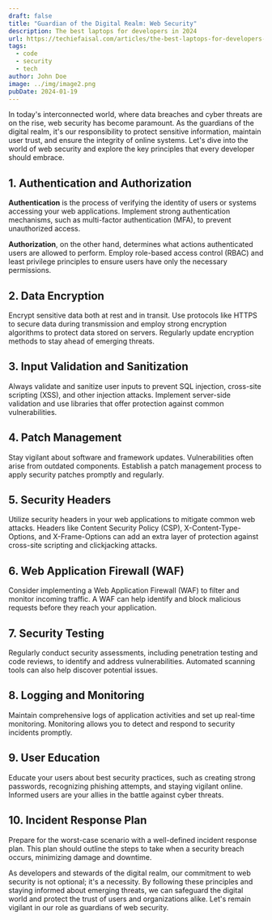```yaml
---
draft: false
title: "Guardian of the Digital Realm: Web Security"
description: The best laptops for developers in 2024
url: https://techiefaisal.com/articles/the-best-laptops-for-developers-in-2024/
tags:
  - code
  - security
  - tech
author: John Doe
image: ../img/image2.png
pubDate: 2024-01-19
---
```

In today's interconnected world, where data breaches and cyber threats are on the rise, web security has become paramount. As the guardians of the digital realm, it's our responsibility to protect sensitive information, maintain user trust, and ensure the integrity of online systems. Let's dive into the world of web security and explore the key principles that every developer should embrace.

## **1. Authentication and Authorization**

**Authentication** is the process of verifying the identity of users or systems accessing your web applications. Implement strong authentication mechanisms, such as multi-factor authentication (MFA), to prevent unauthorized access.

**Authorization**, on the other hand, determines what actions authenticated users are allowed to perform. Employ role-based access control (RBAC) and least privilege principles to ensure users have only the necessary permissions.

## **2. Data Encryption**

Encrypt sensitive data both at rest and in transit. Use protocols like HTTPS to secure data during transmission and employ strong encryption algorithms to protect data stored on servers. Regularly update encryption methods to stay ahead of emerging threats.

## **3. Input Validation and Sanitization**

Always validate and sanitize user inputs to prevent SQL injection, cross-site scripting (XSS), and other injection attacks. Implement server-side validation and use libraries that offer protection against common vulnerabilities.

## **4. Patch Management**

Stay vigilant about software and framework updates. Vulnerabilities often arise from outdated components. Establish a patch management process to apply security patches promptly and regularly.

## **5. Security Headers**

Utilize security headers in your web applications to mitigate common web attacks. Headers like Content Security Policy (CSP), X-Content-Type-Options, and X-Frame-Options can add an extra layer of protection against cross-site scripting and clickjacking attacks.

## **6. Web Application Firewall (WAF)**

Consider implementing a Web Application Firewall (WAF) to filter and monitor incoming traffic. A WAF can help identify and block malicious requests before they reach your application.

## **7. Security Testing**

Regularly conduct security assessments, including penetration testing and code reviews, to identify and address vulnerabilities. Automated scanning tools can also help discover potential issues.

## **8. Logging and Monitoring**

Maintain comprehensive logs of application activities and set up real-time monitoring. Monitoring allows you to detect and respond to security incidents promptly.

## **9. User Education**

Educate your users about best security practices, such as creating strong passwords, recognizing phishing attempts, and staying vigilant online. Informed users are your allies in the battle against cyber threats.

## **10. Incident Response Plan**

Prepare for the worst-case scenario with a well-defined incident response plan. This plan should outline the steps to take when a security breach occurs, minimizing damage and downtime.

As developers and stewards of the digital realm, our commitment to web security is not optional; it's a necessity. By following these principles and staying informed about emerging threats, we can safeguard the digital world and protect the trust of users and organizations alike. Let's remain vigilant in our role as guardians of web security.
